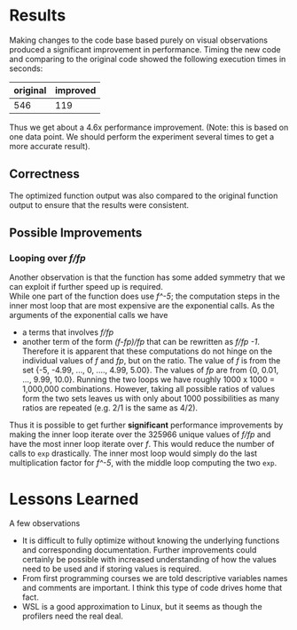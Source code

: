 # Results

Making changes to the code base based purely on visual observations produced a significant improvement in performance. Timing the new code and comparing to the original code showed the following execution times in seconds:

 original | improved |
----------|----------|
 546      | 119      |

 Thus we get about a 4.6x performance improvement. (Note: this is based on one data point. We should perform the experiment several times to get a more accurate result). 
 
 ## Correctness
 The optimized function output was also compared to the original function output to ensure that the results were consistent. 

## Possible Improvements

### Looping over *f/fp*   
Another observation is that the function has some added symmetry that we can exploit if further speed up is required.  
While one part of the function does use *f^-5*; the computation steps in the inner most loop that are most expensive are the exponential calls. As the arguments of the exponential calls we have 
- a terms that involves *f/fp*
- another term of the form *(f-fp)/fp* that can be rewritten as *f/fp -1*. 
Therefore it is apparent that these computations do not hinge on the individual values of *f* and *fp*, but on the ratio. 
The value of *f* is from the set {-5, -4.99, ..., 0, ...., 4.99, 5.00}. 
The values of  *fp* are from {0, 0.01, ..., 9.99, 10.0}. 
Running the two loops we have roughly 1000 x 1000 = 1,000,000 combinations. 
However, taking all possible ratios of values form the two sets leaves us with only about 1000 possibilities as many ratios are repeated (e.g. 2/1 is the same as 4/2). 

Thus it is possible to get further **significant** performance improvements by making the inner loop iterate over the 325966 unique values of *f/fp* and have the most inner loop iterate over *f*. This would reduce the number of calls to ```exp``` drastically. The inner most loop would simply do the last multiplication factor for *f^-5*, with the middle loop computing the two ```exp```.

# Lessons Learned

A few observations
- It is difficult to fully optimize without knowing the underlying functions and corresponding documentation. Further improvements could certainly be possible with
increased understanding of how the values need to be used and if storing values is required.
- From first programming courses we are told descriptive variables names and comments are important. I think this type of code drives home that fact.
- WSL is a good approximation to Linux, but it seems as though the profilers need the real deal.